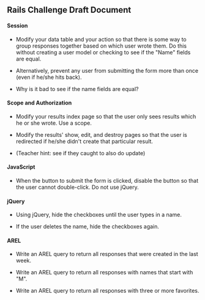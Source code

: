 ## Rails Challenge Draft Document

#### Session

* Modify your data table and your action so that there is some way to group responses together based on which user wrote them.  Do this without creating a user model or checking to see if the "Name" fields are equal.

* Alternatively, prevent any user from submitting the form more than once (even if he/she hits back).

* Why is it bad to see if the name fields are equal?

#### Scope and Authorization

* Modify your results index page so that the user only sees results which he or she wrote.  Use a scope.

* Modify the results' show, edit, and destroy pages so that the user is redirected if he/she didn't create that particular result.

* (Teacher hint: see if they caught to also do update)

#### JavaScript

* When the button to submit the form is clicked, disable the button so that the user cannot double-click.  Do not use jQuery.

#### jQuery

* Using jQuery, hide the checkboxes until the user types in a name.

* If the user deletes the name, hide the checkboxes again.

#### AREL

* Write an AREL query to return all responses that were created in the last week.

* Write an AREL query to return all responses with names that start with "M".

* Write an AREL query to return all responses with three or more favorites.
